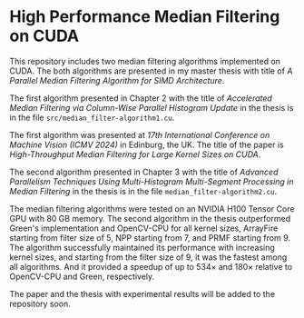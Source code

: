 # High Performance Median Filtering on CUDA

This repository includes two median filtering algorithms implemented on CUDA. The both algorithms are presented in my master thesis with title of *A Parallel Median Filtering Algorithm for SIMD Architecture*.

The first algorithm presented in Chapter 2 with the title of *Accelerated Median Filtering via Column-Wise Parallel Histogram Update* in the thesis is in the file `src/median_filter-algorithm1.cu`.

The first algorithm was presented at *17th International Conference on Machine Vision (ICMV 2024)* in Edinburg, the UK. The title of the paper is *High-Throughput Median Filtering for Large Kernel Sizes on CUDA*.

The second algorithm presented in Chapter 3 with the title of *Advanced Parallelism Techniques Using Multi-Histogram Multi-Segment Processing in Median Filtering* in the thesis is in the file `median_filter-algorithm2.cu`.

The median filtering algorithms were tested on an NVIDIA H100 Tensor Core GPU with 80 GB memory. The second algorithm in the thesis outperformed Green's implementation and OpenCV-CPU for all kernel sizes, ArrayFire starting from filter size of 5, NPP starting from 7, and PRMF starting from 9. The algorithm successfully maintained its performance with increasing kernel sizes, and starting from the filter size of 9, it was the fastest among all algorithms. And it provided a speedup of up to 534× and 180× relative to OpenCV-CPU and Green, respectively.

The paper and the thesis with experimental results will be added to the repository soon.
